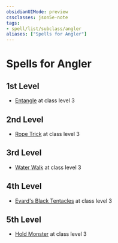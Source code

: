 ```yaml
---
obsidianUIMode: preview
cssclasses: json5e-note
tags:
- spell/list/subclass/angler
aliases: ["Spells for Angler"]
---
```

# Spells for Angler

## 1st Level

- [Entangle](entangle "PHB") at class level 3

## 2nd Level

- [Rope Trick](rope-trick "PHB") at class level 3

## 3rd Level

- [Water Walk](water-walk "PHB") at class level 3

## 4th Level

- [Evard's Black Tentacles](evards-black-tentacles "PHB") at class level 3

## 5th Level

- [Hold Monster](hold-monster "PHB") at class level 3